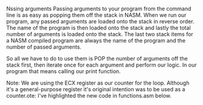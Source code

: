 Nssing arguments
Passing arguments to your program from the command line is as easy as popping them off the stack in NASM. When we run our program, any passed arguments are loaded onto the stack in reverse order. The name of the program is then loaded onto the stack and lastly the total number of arguments is loaded onto the stack. The last two stack items for a NASM compiled program are always the name of the program and the number of passed arguments.

So all we have to do to use them is POP the number of arguments off the stack first, then iterate once for each argument and perform our logic. In our program that means calling our print function.

Note: We are using the ECX register as our counter for the loop. Although it's a general-purpose register it's original intention was to be used as a counter.ote: I've highlighted the new code in functions.asm below.

